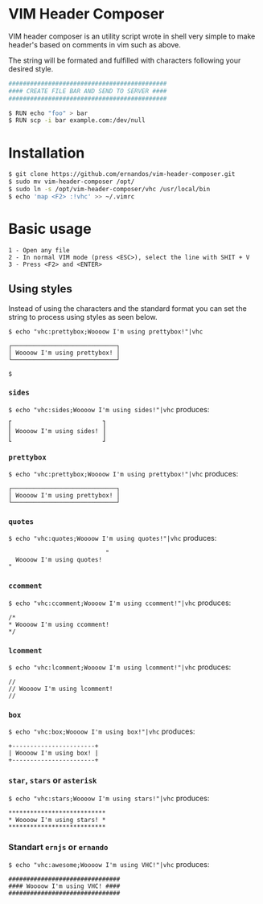 # VIM Header Composer

VIM header composer is an utility script wrote in shell very simple to make header's based on comments in vim such as above.

The string will be formated and fulfilled with characters following your desired style.

```sh
############################################
#### CREATE FILE BAR AND SEND TO SERVER ####
############################################

$ RUN echo "foo" > bar
$ RUN scp -i bar example.com:/dev/null
```

# Installation

```sh
$ git clone https://github.com/ernandos/vim-header-composer.git
$ sudo mv vim-header-composer /opt/
$ sudo ln -s /opt/vim-header-composer/vhc /usr/local/bin
$ echo 'map <F2> :!vhc' >> ~/.vimrc
```

# Basic usage

```
1 - Open any file
2 - In normal VIM mode (press <ESC>), select the line with SHIT + V
3 - Press <F2> and <ENTER>
```

## Using styles
Instead of using the characters and the standard format you can set the string to process using styles as seen below.

```
$ echo "vhc:prettybox;Woooow I'm using prettybox!"|vhc

┌─────────────────────────────┐
│ Woooow I'm using prettybox! │
└─────────────────────────────┘

$
```

### `sides`
`$ echo "vhc:sides;Woooow I'm using sides!"|vhc` produces:
```
⎡                         ⎤
⎢ Woooow I'm using sides! ⎥
⎣                         ⎦
```

### `prettybox`
`$ echo "vhc:prettybox;Woooow I'm using prettybox!"|vhc` produces:
```
┌─────────────────────────────┐
│ Woooow I'm using prettybox! │
└─────────────────────────────┘
```

### `quotes`
`$ echo "vhc:quotes;Woooow I'm using quotes!"|vhc` produces:
```
                           "
  Woooow I'm using quotes!
"                          
```

### `ccomment`
`$ echo "vhc:ccomment;Woooow I'm using ccomment!"|vhc` produces:
```
/*                             
* Woooow I'm using ccomment!
*/                             
```

### `lcomment`
`$ echo "vhc:lcomment;Woooow I'm using lcomment!"|vhc` produces:
```
//                             
// Woooow I'm using lcomment!
//                             
```

### `box`
`$ echo "vhc:box;Woooow I'm using box!"|vhc` produces:
```
+-----------------------+
| Woooow I'm using box! |
+-----------------------+
```

### `star`, `stars` or `asterisk`
`$ echo "vhc:stars;Woooow I'm using stars!"|vhc` produces:
```
***************************
* Woooow I'm using stars! *
***************************
```

### Standart `ernjs` or `ernando`
`$ echo "vhc:awesome;Woooow I'm using VHC!"|vhc` produces:
```
###############################
#### Woooow I'm using VHC! ####
###############################
```
